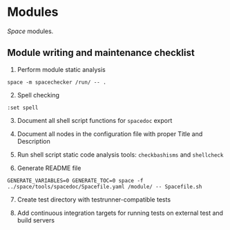 # Modules

_Space_ modules.

## Module writing and maintenance checklist

1. Perform module static analysis
```
space -m spacechecker /run/ -- .
```

2. Spell checking
```
:set spell
```

3. Document all shell script functions for `spacedoc` export

4. Document all nodes in the configuration file with proper Title and Description

5. Run shell script static code analysis tools: `checkbashisms` and `shellcheck`

6. Generate README file
```
GENERATE_VARIABLES=0 GENERATE_TOC=0 space -f ../space/tools/spacedoc/Spacefile.yaml /module/ -- Spacefile.sh
```

7. Create test directory with testrunner-compatible tests

8. Add continuous integration targets for running tests on external test and build servers

